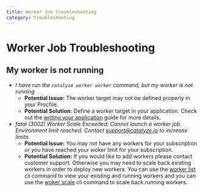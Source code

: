 ```yaml
---
title: Worker Job Troubleshooting
category: troubleshooting
---
```


# Worker Job Troubleshooting

## My worker is not running 
- *I have run the `catalyze worker worker` command, but my worker is not running*
	- **Potential Issue:** The worker target may not be defined properly in your Procfile.
	- **Potential Solution:** Define a worker target in your application. Check out the [writing your application](https://resources.catalyze.io/stratum/articles/writing-your-application/) guide for more details.
- *fatal (3002) Worker Scale Exceeded: Cannot launch a worker job. Environment limit reached. Contact support@catalyze.io to increase limits*
	- **Potential Issue:** You may not have any workers for your subscription or you have reached your woker limit for your subscription.
	- **Potential Solution:** If you would like to add workers please contact customer support.  Otherwise you may need to scale back existing workers in order to deploy new workers. You can use the [worker list](https://resources.catalyze.io/paas/paas-cli-reference/#worker-list) cli command to view your existing and running workers and you can use the [woker scale](https://resources.catalyze.io/paas/paas-cli-reference/#worker-scale) cli command to scale back running workers.
